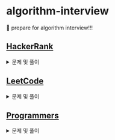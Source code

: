 # algorithm-interview
🌱 prepare for algorithm interview!!!

## [HackerRank](https://www.hackerrank.com/dashboard)
<details>
  <summary>문제 및 풀이</summary>
  <table>
    <thead>
      <tr>
        <th>번호</th><th>문제</th><th>풀이</th>
      </tr>
    </thead>
    <tbody>
      <tr>
        <td>1</td><td>문제명</td><td>풀이링크</td>
      </tr>
    </tbody>
  </table>
</details>


## [LeetCode](https://leetcode.com/problemset/all/)
<details>
  <summary>문제 및 풀이</summary>
  <table>
    <thead>
      <tr>
        <th>번호</th><th>문제</th><th>풀이</th>
      </tr>
    </thead>
    <tbody>
      <tr>
        <td>1</td><td><a href="https://leetcode.com/problems/number-of-islands/" target="_blank">Number of Islands</a></td><td><a href="https://github.com/coding-Benny/algorithm-interview/blob/master/LeetCode/Graph/number_of_islands.py" target="_blank">링크</a></td>
      </tr>
      <tr>
        <td>2</td><td><a href="https://leetcode.com/problems/letter-combinations-of-a-phone-number/" target="_blank">Letter Combinations of a Phone Number</a></td><td><a href="https://github.com/coding-Benny/algorithm-interview/blob/master/LeetCode/Graph/letter_combinations_of_a_phone_number.py" target="_blank">링크</a></td>
      </tr>
      <tr>
        <td>3</td><td><a href="https://leetcode.com/problems/permutations/" target="_blank">Permutations</a></td><td><a href="https://github.com/coding-Benny/algorithm-interview/blob/master/LeetCode/Graph/permutations.py" target="_blank">링크</a></td>
      </tr>
      <tr>
        <td>4</td><td><a href="https://leetcode.com/problems/combinations/" target="_blank">Combinations</a></td><td><a href="https://github.com/coding-Benny/algorithm-interview/blob/master/LeetCode/Graph/combinations.py" target="_blank">링크</a></td>
      </tr>
      <tr>
        <td>5</td><td><a href="https://leetcode.com/problems/combination-sum/" target="_blank">Combination Sum</a></td><td><a href="https://github.com/coding-Benny/algorithm-interview/blob/master/LeetCode/Graph/combination_sum.py" target="_blank">링크</a></td>
      </tr>
      <tr>
        <td>6</td><td><a href="https://leetcode.com/problems/subsets/" target="_blank">Subsets</a></td><td><a href="https://github.com/coding-Benny/algorithm-interview/blob/master/LeetCode/Graph/subsets.py" target="_blank">링크</a></td>
      </tr>
      <tr>
        <td>7</td><td><a href="https://leetcode.com/problems/reconstruct-itinerary/" target="_blank">Reconstruct Itinerary</a></td><td><a href="https://github.com/coding-Benny/algorithm-interview/blob/master/LeetCode/Graph/reconstruct_itinerary.py" target="_blank">링크</a></td>
      </tr>
      <tr>
        <td>8</td><td><a href="https://leetcode.com/problems/valid-palindrome/" target="_blank">Valid Palindrome</a></td><td><a href="https://github.com/coding-Benny/algorithm-interview/blob/master/LeetCode/Graph/valid-palindrome.py" target="_blank">링크</a></td>
      </tr>
      <tr>
        <td>9</td><td><a href="https://leetcode.com/problems/reverse-string/" target="_blank">Reverse String</a></td><td><a href="https://github.com/coding-Benny/algorithm-interview/blob/master/LeetCode/StringManipulation/reverse-string.py" target="_blank">링크</a></td>
      </tr>
      <tr>
        <td>10</td><td><a href="https://leetcode.com/problems/reorder-data-in-log-files/" target="_blank">Reorder Data in Log Files</a></td><td><a href="https://github.com/coding-Benny/algorithm-interview/blob/master/LeetCode/StringManipulation/reorder-data-in-log-files.py" target="_blank">링크</a></td>
      </tr>
      <tr>
        <td>11</td><td><a href="https://leetcode.com/problems/most-common-word/" target="_blank">Most Common Word</a></td><td><a href="https://github.com/coding-Benny/algorithm-interview/blob/master/LeetCode/StringManipulation/most-common-word.py" target="_blank">링크</a></td>
      </tr>
      <tr>
        <td>12</td><td><a href="https://leetcode.com/problems/group-anagrams/" target="_blank">Group Anagrams</a></td><td><a href="https://github.com/coding-Benny/algorithm-interview/blob/master/LeetCode/StringManipulation/group-anagrams.py" target="_blank">링크</a></td>
      </tr>
      <tr>
        <td>13</td><td><a href="https://leetcode.com/problems/binary-search/" target="_blank">Binary Search</a></td><td><a href="https://github.com/coding-Benny/algorithm-interview/blob/master/LeetCode/BinarySearch/binary-search.py" target="_blank">링크</a></td>
      </tr>
      <tr>
        <td>14</td><td><a href="https://leetcode.com/problems/intersection-of-two-arrays/" target="_blank">Intersection of Two Arrays</a></td><td><a href="https://github.com/coding-Benny/algorithm-interview/blob/master/LeetCode/BinarySearch/intersection-of-two-arrays.py" target="_blank">링크</a></td>
      </tr>
    </tbody>
  </table>
</details>

## [Programmers](https://programmers.co.kr/learn/challenges)
<details>
  <summary>문제 및 풀이</summary>
  <table>
    <thead>
      <tr>
        <th>번호</th><th>문제</th><th>풀이</th>
      </tr>
    </thead>
    <tbody>
      <tr>
        <td>1</td><td><a href="https://programmers.co.kr/learn/courses/30/lessons/12916" target="_blank">문자열 내 p와 y의 개수</a></td><td><a href="https://github.com/coding-Benny/algorithm-interview/blob/master/Programmers/Level1/number-of-p-and-y-in-string.py" target="_blank">링크</a></td>
      </tr>
      <tr>
        <td>2</td><td><a href="https://programmers.co.kr/learn/courses/30/lessons/12901" target="_blank">2016년</a></td><td><a href="https://github.com/coding-Benny/algorithm-interview/blob/master/Programmers/Level1/2016.py" target="_blank">링크</a></td>
      </tr>
      <tr>
        <td>3</td><td><a href="https://programmers.co.kr/learn/courses/30/lessons/72410" target="_blank">신규 아이디 추천</a></td><td><a href="https://github.com/coding-Benny/algorithm-interview/blob/master/Programmers/Level1/new-id-recommendation.py" target="_blank">링크</a></td>
      </tr>
      <tr>
        <td>4</td><td><a href="https://programmers.co.kr/learn/courses/30/lessons/12926" target="_blank">시저 암호</a></td><td><a href="https://github.com/coding-Benny/algorithm-interview/blob/master/Programmers/Level1/caesar-cipher.py" target="_blank">링크</a></td>
      </tr>
      <tr>
        <td>5</td><td><a href="https://programmers.co.kr/learn/courses/30/lessons/17681" target="_blank">비밀지도</a></td><td><a href="https://github.com/coding-Benny/algorithm-interview/blob/master/Programmers/Level1/secret-map.py" target="_blank">링크</a></td>
      </tr>
      <tr>
        <td>6</td><td><a href="https://programmers.co.kr/learn/courses/30/lessons/12906" target="_blank">같은 숫자는 싫어</a></td><td><a href="https://github.com/coding-Benny/algorithm-interview/blob/master/Programmers/Level1/i-hate-the-same-number.py" target="_blank">링크</a></td>
      </tr>
      <tr>
        <td>7</td><td><a href="https://programmers.co.kr/learn/courses/30/lessons/68644" target="_blank">두 개 뽑아서 더하기</a></td><td><a href="https://github.com/coding-Benny/algorithm-interview/blob/master/Programmers/Level1/take-two-numbers-and-add-them.py" target="_blank">링크</a></td>
      </tr>
      <tr>
        <td>8</td><td><a href="https://programmers.co.kr/learn/courses/30/lessons/42889" target="_blank">실패율</a></td><td><a href="https://github.com/coding-Benny/algorithm-interview/blob/master/Programmers/Level1/failure-rate.py" target="_blank">링크</a></td>
      </tr>
      <tr>
        <td>9</td><td><a href="https://programmers.co.kr/learn/courses/30/lessons/12933" target="_blank">정수 내림차순으로 배치하기</a></td><td><a href="https://github.com/coding-Benny/algorithm-interview/blob/master/Programmers/Level1/placing-integers-in-desc-order.py" target="_blank">링크</a></td>
      </tr>
      <tr>
        <td>10</td><td><a href="https://programmers.co.kr/learn/courses/30/lessons/12982" target="_blank">예산</a></td><td><a href="https://github.com/coding-Benny/algorithm-interview/blob/master/Programmers/Level1/budget.py" target="_blank">링크</a></td>
      </tr>
      <tr>
        <td>11</td><td><a href="https://programmers.co.kr/learn/courses/30/lessons/1845" target="_blank">폰켓몬</a></td><td><a href="https://github.com/coding-Benny/algorithm-interview/blob/master/Programmers/Level1/phoneketmon.py" target="_blank">링크</a></td>
      </tr>
      <tr>
        <td>12</td><td><a href="https://programmers.co.kr/learn/courses/30/lessons/67256" target="_blank">키패드 누르기</a></td><td><a href="https://github.com/coding-Benny/algorithm-interview/blob/master/Programmers/Level1/press-keypad.py" target="_blank">링크</a></td>
      </tr>
      <tr>
        <td>13</td><td><a href="https://programmers.co.kr/learn/courses/30/lessons/70128" target="_blank">내적</a></td><td><a href="https://github.com/coding-Benny/algorithm-interview/blob/master/Programmers/Level1/remove-smallest-number.py" target="_blank">링크</a></td>
      </tr>
      <tr>
        <td>14</td><td><a href="https://programmers.co.kr/learn/courses/30/lessons/12935" target="_blank">제일 작은 수 제거하기</a></td><td><a href="https://github.com/coding-Benny/algorithm-interview/blob/master/Programmers/Level1/dot-product.py" target="_blank">링크</a></td>
      </tr>
      <tr>
        <td>15</td><td><a href="https://programmers.co.kr/learn/courses/30/lessons/76501" target="_blank">음양 더하기</a></td><td><a href="https://github.com/coding-Benny/algorithm-interview/blob/master/Programmers/Level1/add-positive-and-negative-numbers.py" target="_blank">링크</a></td>
      </tr>
      <tr>
        <td>16</td><td><a href="https://programmers.co.kr/learn/courses/30/lessons/77884" target="_blank">약수의 개수와 덧셈</a></td><td><a href="https://github.com/coding-Benny/algorithm-interview/blob/master/Programmers/Level1/count-the-number-of-factors.py" target="_blank">링크</a></td>
      </tr>
      <tr>
        <td>17</td><td><a href="https://programmers.co.kr/learn/courses/30/lessons/12928" target="_blank">약수의 합</a></td><td><a href="https://github.com/coding-Benny/algorithm-interview/blob/master/Programmers/Level1/sum-of-factors.py" target="_blank">링크</a></td>
      </tr>
      <tr>
        <td>18</td><td><a href="https://programmers.co.kr/learn/courses/30/lessons/12931" target="_blank">자릿수 더하기</a></td><td><a href="https://github.com/coding-Benny/algorithm-interview/blob/master/Programmers/Level1/add-digits-of-number.py" target="_blank">링크</a></td>
      </tr>
      <tr>
        <td>19</td><td><a href="https://programmers.co.kr/learn/courses/30/lessons/12950" target="_blank">행렬의 덧셈</a></td><td><a href="https://github.com/coding-Benny/algorithm-interview/blob/master/Programmers/Level1/addition-of-matrices.py" target="_blank">링크</a></td>
      </tr>
      <tr>
        <td>20</td><td><a href="https://programmers.co.kr/learn/courses/30/lessons/12937" target="_blank">짝수와 홀수</a></td><td><a href="https://github.com/coding-Benny/algorithm-interview/blob/master/Programmers/Level1/even-and-odd.py" target="_blank">링크</a></td>
      </tr>
      <tr>
        <td>21</td><td><a href="https://programmers.co.kr/learn/courses/30/lessons/12944" target="_blank">평균 구하기</a></td><td><a href="https://github.com/coding-Benny/algorithm-interview/blob/master/Programmers/Level1/calculate-average.py" target="_blank">링크</a></td>
      </tr>
      <tr>
        <td>22</td><td><a href="https://programmers.co.kr/learn/courses/30/lessons/12947" target="_blank">하샤드 수</a></td><td><a href="https://github.com/coding-Benny/algorithm-interview/blob/master/Programmers/Level1/harshad-number.py" target="_blank">링크</a></td>
      </tr>
      <tr>
        <td>23</td><td><a href="https://programmers.co.kr/learn/courses/30/lessons/12943" target="_blank">콜라츠 추측</a></td><td><a href="https://github.com/coding-Benny/algorithm-interview/blob/master/Programmers/Level1/collatz-conjecture.py" target="_blank">링크</a></td>
      </tr>
      <tr>
        <td>24</td><td><a href="https://programmers.co.kr/learn/courses/30/lessons/12940" target="_blank">최대공약수와 최대공배수</a></td><td><a href="https://github.com/coding-Benny/algorithm-interview/blob/master/Programmers/Level1/greatest-common-factor-and-multiple.py" target="_blank">링크</a></td>
      </tr>
      <tr>
        <td>25</td><td><a href="https://programmers.co.kr/learn/courses/30/lessons/12934" target="_blank">정수 제곱근 판별</a></td><td><a href="https://github.com/coding-Benny/algorithm-interview/blob/master/Programmers/Level1/square-root-of-integer.py" target="_blank">링크</a></td>
      </tr>
      <tr>
        <td>26</td><td><a href="https://programmers.co.kr/learn/courses/30/lessons/12932" target="_blank">자연수 뒤집어 배열로 만들기</a></td><td><a href="https://github.com/coding-Benny/algorithm-interview/blob/master/Programmers/Level1/flip-natural-numbers.py" target="_blank">링크</a></td>
      </tr>
      <tr>
        <td>27</td><td><a href="https://programmers.co.kr/learn/courses/30/lessons/17682" target="_blank">다트 게임</a></td><td><a href="https://github.com/coding-Benny/algorithm-interview/blob/master/Programmers/Level1/dart-game.py" target="_blank">링크</a></td>
      </tr>
      <tr>
        <td>28</td><td><a href="https://programmers.co.kr/learn/courses/30/lessons/81301" target="_blank">숫자 문자열과 영단어</a></td><td><a href="https://github.com/coding-Benny/algorithm-interview/blob/master/Programmers/Level1/numeric-strings-and-english-words.py" target="_blank">링크</a></td>
      </tr>
      <tr>
        <td>29</td><td><a href="https://programmers.co.kr/learn/courses/30/lessons/42888" target="_blank">오픈채팅방</a></td><td><a href="https://github.com/coding-Benny/algorithm-interview/blob/master/Programmers/Level2/open-chatting-room.py" target="_blank">링크</a></td>
      </tr>
      <tr>
        <td>30</td><td><a href="https://programmers.co.kr/learn/courses/30/lessons/12945" target="_blank">피보나치 수</a></td><td><a href="https://github.com/coding-Benny/algorithm-interview/blob/master/Programmers/Level2/fibonacci.py" target="_blank">링크</a></td>
      </tr>
      <tr>
        <td>31</td><td><a href="https://programmers.co.kr/learn/courses/30/lessons/82612" target="_blank">부족한 금액 계산하기</a></td><td><a href="https://github.com/coding-Benny/algorithm-interview/blob/master/Programmers/WeeklyChallenge/insufficient-fee.py" target="_blank">링크</a></td>
      </tr>
      <tr>
        <td>32</td><td><a href="https://programmers.co.kr/learn/courses/30/lessons/17677" target="_blank">뉴스 클러스터링</a></td><td><a href="https://github.com/coding-Benny/algorithm-interview/blob/master/Programmers/Level2/news-clustering.py" target="_blank">링크</a></td>
      </tr>
      <tr>
        <td>33</td><td><a href="https://programmers.co.kr/learn/courses/30/lessons/12909" target="_blank">올바른 괄호</a></td><td><a href="https://github.com/coding-Benny/algorithm-interview/blob/master/Programmers/Level2/correct-parenthesis.py" target="_blank">링크</a></td>
      </tr>
      <tr>
        <td>34</td><td><a href="https://programmers.co.kr/learn/courses/30/lessons/60058" target="_blank">괄호 변환</a></td><td><a href="https://github.com/coding-Benny/algorithm-interview/blob/master/Programmers/Level2/parenthesis-conversion.py" target="_blank">링크</a></td>
      </tr>
      <tr>
        <td>35</td><td><a href="https://programmers.co.kr/learn/courses/30/lessons/17686" target="_blank">파일명 정렬</a></td><td><a href="https://github.com/coding-Benny/algorithm-interview/blob/master/Programmers/Level2/sort-file-names.py" target="_blank">링크</a></td>
      </tr>
      <tr>
        <td>36</td><td><a href="https://programmers.co.kr/learn/courses/30/lessons/17683" target="_blank">방금그곡</a></td><td><a href="https://github.com/coding-Benny/algorithm-interview/blob/master/Programmers/Level2/that-song-just-now.py" target="_blank">링크</a></td>
      </tr>
      <tr>
        <td>37</td><td><a href="https://programmers.co.kr/learn/courses/30/lessons/42584" target="_blank">주식가격</a></td><td><a href="https://github.com/coding-Benny/algorithm-interview/blob/master/Programmers/Level2/stock-price.py" target="_blank">링크</a></td>
      </tr>
      <tr>
        <td>38</td><td><a href="https://programmers.co.kr/learn/courses/30/lessons/42842" target="_blank">카펫</a></td><td><a href="https://github.com/coding-Benny/algorithm-interview/blob/master/Programmers/Level2/carpet.py" target="_blank">링크</a></td>
      </tr>
      <tr>
        <td>39</td><td><a href="https://programmers.co.kr/learn/courses/30/lessons/42840" target="_blank">모의고사</a></td><td><a href="https://github.com/coding-Benny/algorithm-interview/blob/master/Programmers/Level1/mock-exam.py" target="_blank">링크</a></td>
      </tr>
      <tr>
        <td>40</td><td><a href="https://programmers.co.kr/learn/courses/30/lessons/83201" target="_blank">상호 평가</a></td><td><a href="https://github.com/coding-Benny/algorithm-interview/blob/master/Programmers/WeeklyChallenge/mutual-evaluation.py" target="_blank">링크</a></td>
      </tr>
      <tr>
        <td>41</td><td><a href="https://programmers.co.kr/learn/courses/30/lessons/42747" target="_blank">H-Index</a></td><td><a href="https://github.com/coding-Benny/algorithm-interview/blob/master/Programmers/Level2/h-index.py" target="_blank">링크</a></td>
      </tr>
      <tr>
        <td>42</td><td><a href="https://programmers.co.kr/learn/courses/30/lessons/42576" target="_blank">완주하지 못한 선수</a></td><td><a href="https://github.com/coding-Benny/algorithm-interview/blob/master/Programmers/Level1/runner-who-did-not-finish-the-marathon.py" target="_blank">링크</a></td>
      </tr>
      <tr>
        <td>43</td><td><a href="https://programmers.co.kr/learn/courses/30/lessons/42577" target="_blank">전화번호 목록</a></td><td><a href="https://github.com/coding-Benny/algorithm-interview/blob/master/Programmers/Level2/phone-book-list.py" target="_blank">링크</a></td>
      </tr>
      <tr>
        <td>44</td><td><a href="https://programmers.co.kr/learn/courses/30/lessons/12911" target="_blank">다음 큰 숫자</a></td><td><a href="https://github.com/coding-Benny/algorithm-interview/blob/master/Programmers/Level2/next-larger-number.py" target="_blank">링크</a></td>
      </tr>
      <tr>
        <td>45</td><td><a href="https://programmers.co.kr/learn/courses/30/lessons/12951" target="_blank">JadenCase 문자열 만들기</a></td><td><a href="https://github.com/coding-Benny/algorithm-interview/blob/master/Programmers/Level2/creating-jadencase-strings.py" target="_blank">링크</a></td>
      </tr>
      <tr>
        <td>46</td><td><a href="https://programmers.co.kr/learn/courses/30/lessons/49994" target="_blank">방문 길이</a></td><td><a href="https://github.com/coding-Benny/algorithm-interview/blob/master/Programmers/Level2/length-of-visit.py" target="_blank">링크</a></td>
      </tr>
      <tr>
        <td>47</td><td><a href="https://programmers.co.kr/learn/courses/30/lessons/12941" target="_blank">최솟값 만들기</a></td><td><a href="https://github.com/coding-Benny/algorithm-interview/blob/master/Programmers/Level2/make-minimum-value.py" target="_blank">링크</a></td>
      </tr>
      <tr>
        <td>48</td><td><a href="https://programmers.co.kr/learn/courses/30/lessons/12939" target="_blank">최댓값과 최솟값</a></td><td><a href="https://github.com/coding-Benny/algorithm-interview/blob/master/Programmers/Level2/maximum-and-minimum.py" target="_blank">링크</a></td>
      </tr>
      <tr>
        <td>49</td><td><a href="https://programmers.co.kr/learn/courses/30/lessons/12924" target="_blank">숫자의 표현</a></td><td><a href="https://github.com/coding-Benny/algorithm-interview/blob/master/Programmers/Level2/representation-of-numbers.py" target="_blank">링크</a></td>
      </tr>
      <tr>
        <td>50</td><td><a href="https://programmers.co.kr/learn/courses/30/lessons/62048" target="_blank">멀쩡한 사각형</a></td><td><a href="https://github.com/coding-Benny/algorithm-interview/blob/master/Programmers/Level2/normal-square.py" target="_blank">링크</a></td>
      </tr>
      <tr>
        <td>51</td><td><a href="https://programmers.co.kr/learn/courses/30/lessons/76502" target="_blank">괄호 회전하기</a></td><td><a href="https://github.com/coding-Benny/algorithm-interview/blob/master/Programmers/Level2/rotate-parentheses.py" target="_blank">링크</a></td>
      </tr>
      <tr>
        <td>52</td><td><a href="https://programmers.co.kr/learn/courses/30/lessons/12953" target="_blank">N개의 최소공배수</a></td><td><a href="https://github.com/coding-Benny/algorithm-interview/blob/master/Programmers/Level2/n-least-common-multiple.py" target="_blank">링크</a></td>
      </tr>
      <tr>
        <td>53</td><td><a href="https://programmers.co.kr/learn/courses/30/lessons/60057" target="_blank">문자열 압축</a></td><td><a href="https://github.com/coding-Benny/algorithm-interview/blob/master/Programmers/Level2/string-compression.py" target="_blank">링크</a></td>
      </tr>
      <tr>
        <td>54</td><td><a href="https://programmers.co.kr/learn/courses/30/lessons/84325" target="_blank">직업군 추천하기</a></td><td><a href="https://github.com/coding-Benny/algorithm-interview/blob/master/Programmers/WeeklyChallenge/recommend-a-profession.py" target="_blank">링크</a></td>
      </tr>
      <tr>
        <td>55</td><td><a href="https://programmers.co.kr/learn/courses/30/lessons/72412" target="_blank">순위 검색</a></td><td><a href="https://github.com/coding-Benny/algorithm-interview/blob/master/Programmers/Level2/search-rank.py" target="_blank">링크</a></td>
      </tr>
      <tr>
        <td>56</td><td><a href="https://programmers.co.kr/learn/courses/30/lessons/64065" target="_blank">튜플</a></td><td><a href="https://github.com/coding-Benny/algorithm-interview/blob/master/Programmers/Level2/tuple.py" target="_blank">링크</a></td>
      </tr>
      <tr>
        <td>57</td><td><a href="https://programmers.co.kr/learn/courses/30/lessons/42579" target="_blank">베스트앨범</a></td><td><a href="https://github.com/coding-Benny/algorithm-interview/blob/master/Programmers/Level3/best-album.py" target="_blank">링크</a></td>
      </tr>
      <tr>
        <td>58</td><td><a href="https://programmers.co.kr/learn/courses/30/lessons/43165" target="_blank">타겟 넘버</a></td><td><a href="https://github.com/coding-Benny/algorithm-interview/blob/master/Programmers/Level2/target-number.py" target="_blank">링크</a></td>
      </tr>
    </tbody>
  </table>
</details>
